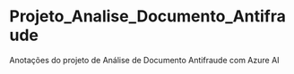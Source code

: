 # Projeto_Analise_Documento_Antifraude
Anotações do projeto de Análise de Documento Antifraude com Azure AI
